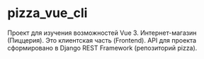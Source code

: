 # pizza_vue_cli
Проект для изучения возможностей Vue 3.
Интернет-магазин (Пиццерия).
Это клиентская часть (Frontend).
API для проекта сформировано в Django REST Framework (репозиторий pizza).
